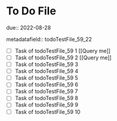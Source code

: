# To Do File

due:: 2022-08-28

metadatafield:: todoTestFile_59_22

- [ ] Task of todoTestFile_59 1 [[Query me]]
- [ ] Task of todoTestFile_59 2 [[Query me]]
- [ ] Task of todoTestFile_59 3
- [ ] Task of todoTestFile_59 4
- [ ] Task of todoTestFile_59 5
- [ ] Task of todoTestFile_59 6
- [ ] Task of todoTestFile_59 7
- [ ] Task of todoTestFile_59 8
- [ ] Task of todoTestFile_59 9
- [ ] Task of todoTestFile_59 10